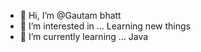 - 👋 Hi, I’m @Gautam bhatt
- 👀 I’m interested in ... Learning new things 
- 🌱 I’m currently learning ... Java

<!---
Gautam-bhatt-901/Gautam-bhatt-901 is a ✨ special ✨ repository because its `README.md` (this file) appears on your GitHub profile.
You can click the Preview link to take a look at your changes.
--->
